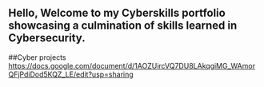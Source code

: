 ## Hello, Welcome to my Cyberskills portfolio showcasing a culmination of skills learned in Cybersecurity.

##Cyber projects
https://docs.google.com/document/d/1AOZUircVQ7DU8LAkqgiMG_WAmorQFjPdiDod5KQZ_LE/edit?usp=sharing


